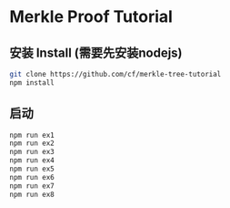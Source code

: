 # Merkle Proof Tutorial

## 安装 Install (需要先安装nodejs)
```bash
git clone https://github.com/cf/merkle-tree-tutorial
npm install
```

## 启动
```bash
npm run ex1
npm run ex2
npm run ex3
npm run ex4
npm run ex5
npm run ex6
npm run ex7
npm run ex8
```